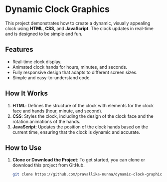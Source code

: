 # Dynamic Clock Graphics

This project demonstrates how to create a dynamic, visually appealing clock using **HTML**, **CSS**, and **JavaScript**. The clock updates in real-time and is designed to be simple and fun.


## Features
- Real-time clock display.
- Animated clock hands for hours, minutes, and seconds.
- Fully responsive design that adapts to different screen sizes.
- Simple and easy-to-understand code.


## How It Works

1. **HTML**: Defines the structure of the clock with elements for the clock face and hands (hour, minute, and second).
2. **CSS**: Styles the clock, including the design of the clock face and the rotation animations of the hands.
3. **JavaScript**: Updates the position of the clock hands based on the current time, ensuring that the clock is dynamic and accurate.


## How to Use

1. **Clone or Download the Project**:
   To get started, you can clone or download this project from GitHub.
   ```bash
   git clone https://github.com/pravallika-nunna/dynamic-clock-graphics.git
